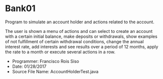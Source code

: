 # Bank01
Program to simulate an account holder and actions related to the account.

The user is shown a menu of actions and can select to create an account with a certain initial balance, 
make deposits or withdrawals, show examples of not fulfillment of certain withdrawal conditions, change the annual interest rate,
add interests and see results over a period of 12 months, apply the rate to a month or execute several actions in a row.
      
- Programmer: Francisco Rois Siso
- Date: 01/28/2017 
- Source File Name: AccountHolderTest.java
